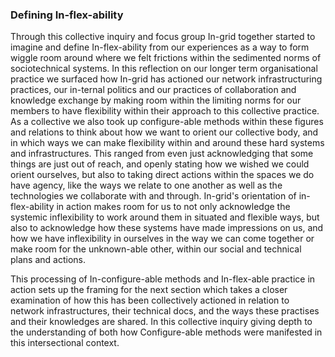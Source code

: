### Defining In-flex-ability

Through this collective inquiry and focus group In-grid together started to imagine and define In-flex-ability from our experiences as a way to form wiggle room around where we felt frictions within the sedimented norms of sociotechnical systems. In this reflection on our longer term organisational practice we surfaced how In-grid has actioned our network infrastructuring practices, our in-ternal politics and our practices of collaboration and knowledge exchange by making room within the limiting norms for our members to have flexibility within their approach to this collective practice. As a collective we also took up configure-able methods within these figures and relations to think about how we want to orient our collective body, and in which ways we can make flexibility within and around these hard systems and infrastructures. This ranged from even just acknowledging that some things are just out of reach, and openly stating how we wished we could orient ourselves, but also to taking direct actions within the spaces we do have agency, like the ways we relate to one another as well as the technologies we collaborate with and through. In-grid's orientation of in-flex-ability in action makes room for us to not only acknowledge the systemic inflexibility to work around them in situated and flexible ways, but also to acknowledge how these systems have made impressions on us, and how we have inflexibility in ourselves in the way we can come together or make room for the unknown-able other, within our social and technical plans and actions.

This processing of In-configure-able methods and In-flex-able practice in action sets up the framing for the next section which takes a closer examination of how this has been collectively actioned in relation to network infrastructures, their technical docs, and the ways these practises and their knowledges are shared. In this collective inquiry giving depth to the understanding of both how Configure-able methods were manifested in this intersectional context.